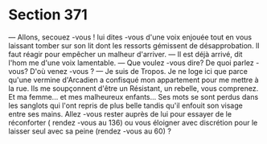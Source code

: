 # Section 371

— Allons, secouez -vous ! lui dites -vous d'une voix enjouée tout
en vous laissant tomber sur son lit dont les ressorts gémissent de
désapprobation. Il faut réagir pour empêcher un malheur
d'arriver.
— Il est déjà arrivé, dit l'hom me d'une voix lamentable.
— Que voulez -vous dire? De quoi parlez -vous? D'où venez -vous ?
— Je suis de Tropos. Je ne loge ici que parce qu'une vermine
d'Arcadien a confisqué mon appartement pour me mettre à la
rue. Ils me soupçonnent d'être un Résistant, un  rebelle, vous
comprenez. Et ma femme... et mes malheureux enfants... Ses
mots se sont perdus dans les sanglots qui l'ont repris de plus
belle tandis qu'il enfouit son visage entre ses mains. Allez -vous
rester auprès de lui pour essayer de le réconforter ( rendez -vous
au 136) ou vous éloigner avec discrétion pour le laisser seul avec
sa peine (rendez -vous au 60) ?